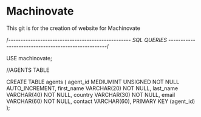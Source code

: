 # Machinovate
This git is for the creation of website for Machinovate


/*--------------------------------------------------
SQL QUERIES
----------------------------------------------------*/

USE machinovate;


//AGENTS TABLE


CREATE TABLE agents (
agent_id MEDIUMINT UNSIGNED NOT NULL AUTO_INCREMENT,
first_name VARCHAR(20) NOT NULL,
last_name VARCHAR(40) NOT NULL,
country VARCHAR(30) NOT NULL,
email VARCHAR(60) NOT NULL,
contact VARCHAR(60),
PRIMARY KEY (agent_id)
);